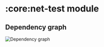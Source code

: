 # :core:net-test module
## Dependency graph
![Dependency graph](../../docs/images/graphs/dep_graph_core_net_test.svg)
